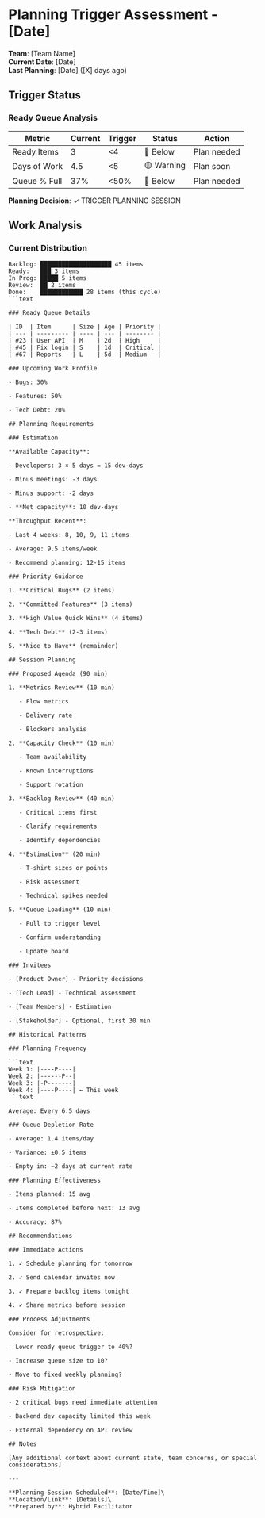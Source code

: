 # Planning Trigger Assessment - [Date]

**Team**: [Team Name]\
**Current Date**: [Date]\
**Last Planning**: [Date] ([X] days ago)

## Trigger Status

### Ready Queue Analysis

| Metric       | Current | Trigger | Status     | Action      |
| ------------ | ------- | ------- | ---------- | ----------- |
| Ready Items  | 3       | <4      | 🔴 Below   | Plan needed |
| Days of Work | 4.5     | <5      | 🟡 Warning | Plan soon   |
| Queue % Full | 37%     | <50%    | 🔴 Below   | Plan needed |

**Planning Decision**: ✓ TRIGGER PLANNING SESSION

## Work Analysis

### Current Distribution

````text
Backlog: ████████████████████ 45 items
Ready:   ███ 3 items
In Prog: █████ 5 items
Review:  ██ 2 items
Done:    ████████████ 28 items (this cycle)
```text

### Ready Queue Details

| ID  | Item      | Size | Age | Priority |
| --- | --------- | ---- | --- | -------- |
| #23 | User API  | M    | 2d  | High     |
| #45 | Fix login | S    | 1d  | Critical |
| #67 | Reports   | L    | 5d  | Medium   |

### Upcoming Work Profile

- Bugs: 30%

- Features: 50%

- Tech Debt: 20%

## Planning Requirements

### Estimation

**Available Capacity**:

- Developers: 3 × 5 days = 15 dev-days

- Minus meetings: -3 days

- Minus support: -2 days

- **Net capacity**: 10 dev-days

**Throughput Recent**:

- Last 4 weeks: 8, 10, 9, 11 items

- Average: 9.5 items/week

- Recommend planning: 12-15 items

### Priority Guidance

1. **Critical Bugs** (2 items)

2. **Committed Features** (3 items)

3. **High Value Quick Wins** (4 items)

4. **Tech Debt** (2-3 items)

5. **Nice to Have** (remainder)

## Session Planning

### Proposed Agenda (90 min)

1. **Metrics Review** (10 min)

   - Flow metrics

   - Delivery rate

   - Blockers analysis

2. **Capacity Check** (10 min)

   - Team availability

   - Known interruptions

   - Support rotation

3. **Backlog Review** (40 min)

   - Critical items first

   - Clarify requirements

   - Identify dependencies

4. **Estimation** (20 min)

   - T-shirt sizes or points

   - Risk assessment

   - Technical spikes needed

5. **Queue Loading** (10 min)

   - Pull to trigger level

   - Confirm understanding

   - Update board

### Invitees

- [Product Owner] - Priority decisions

- [Tech Lead] - Technical assessment

- [Team Members] - Estimation

- [Stakeholder] - Optional, first 30 min

## Historical Patterns

### Planning Frequency

```text
Week 1: |----P----|
Week 2: |------P--|
Week 3: |-P-------|
Week 4: |----P----| ← This week
```text

Average: Every 6.5 days

### Queue Depletion Rate

- Average: 1.4 items/day

- Variance: ±0.5 items

- Empty in: ~2 days at current rate

### Planning Effectiveness

- Items planned: 15 avg

- Items completed before next: 13 avg

- Accuracy: 87%

## Recommendations

### Immediate Actions

1. ✓ Schedule planning for tomorrow

2. ✓ Send calendar invites now

3. ✓ Prepare backlog items tonight

4. ✓ Share metrics before session

### Process Adjustments

Consider for retrospective:

- Lower ready queue trigger to 40%?

- Increase queue size to 10?

- Move to fixed weekly planning?

### Risk Mitigation

- 2 critical bugs need immediate attention

- Backend dev capacity limited this week

- External dependency on API review

## Notes

[Any additional context about current state, team concerns, or special
considerations]

---

**Planning Session Scheduled**: [Date/Time]\
**Location/Link**: [Details]\
**Prepared by**: Hybrid Facilitator
````
